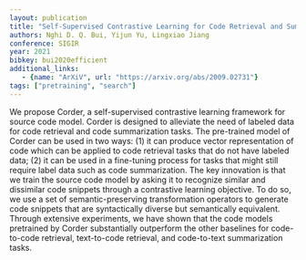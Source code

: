```yaml
---
layout: publication
title: "Self-Supervised Contrastive Learning for Code Retrieval and Summarization via Semantic-Preserving Transformations"
authors: Nghi D. Q. Bui, Yijun Yu, Lingxiao Jiang
conference: SIGIR
year: 2021
bibkey: bui2020efficient
additional_links:
   - {name: "ArXiV", url: "https://arxiv.org/abs/2009.02731"}
tags: ["pretraining", "search"]
---
```

We propose Corder, a self-supervised contrastive learning framework for source code model. Corder is designed to alleviate the need of labeled data for code retrieval and code summarization tasks. The pre-trained model of Corder can be used in two ways: (1) it can produce vector representation of code which can be applied to code retrieval tasks that do not have labeled data; (2) it can be used in a fine-tuning process for tasks that might still require label data such as code summarization. The key innovation is that we train the source code model by asking it to recognize similar and dissimilar code snippets through a contrastive learning objective. To do so, we use a set of semantic-preserving transformation operators to generate code snippets that are syntactically diverse but semantically equivalent. Through extensive experiments, we have shown that the code models pretrained by Corder substantially outperform the other baselines for code-to-code retrieval, text-to-code retrieval, and code-to-text summarization tasks.
